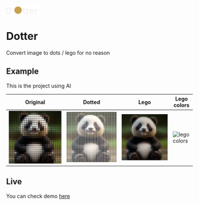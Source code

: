 ![Dotter logo](./images/logo.svg)
# Dotter
Convert image to dots / lego for no reason

## Example
This is the project using AI 

Original | Dotted | Lego | Lego colors
--- | --- | --- | ---
![original](./images/legodot.png) | ![dotted](./images/dots.png) | ![lego](./images/lego.png) | ![lego colors](./images/lego-colors1.png)

## Live
You can check demo [here]()

